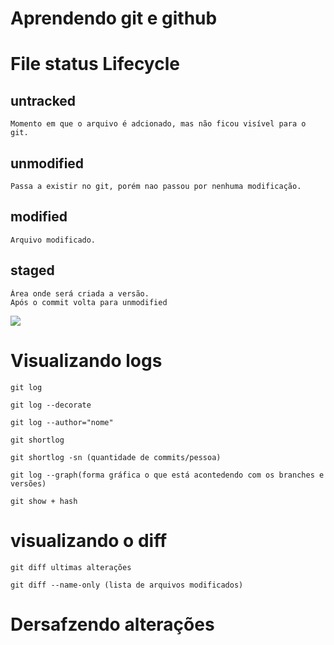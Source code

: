 # Aprendendo git e github


# File status Lifecycle

## untracked 
    Momento em que o arquivo é adcionado, mas não ficou visível para o git.

## unmodified
    Passa a existir no git, porém nao passou por nenhuma modificação.

## modified
    Arquivo modificado.

## staged
    Área onde será criada a versão.
    Após o commit volta para unmodified

<img src="https://drive.google.com/file/d/16QrMQNxgEUiiBZZgLOtRdpiPudgceE4y/view">


# Visualizando logs

    git log

    git log --decorate

    git log --author="nome"

    git shortlog 

    git shortlog -sn (quantidade de commits/pessoa)

    git log --graph(forma gráfica o que está acontedendo com os branches e versões)

    git show + hash


# visualizando o diff
    
    git diff ultimas alterações 

    git diff --name-only (lista de arquivos modificados)


# Dersafzendo alterações 
